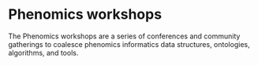 # Phenomics workshops

The Phenomics workshops are a series of conferences and community gatherings to coalesce phenomics informatics data structures, ontologies, algorithms, and tools.
